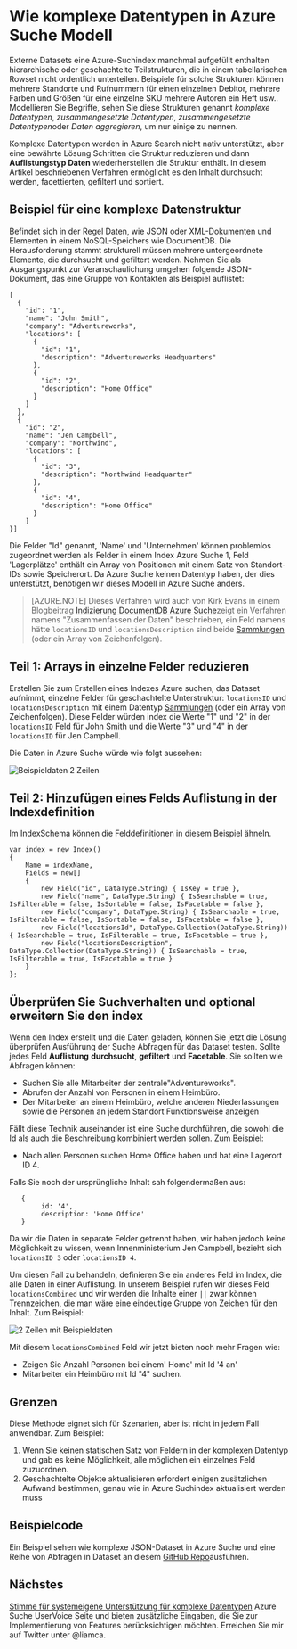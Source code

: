 <properties
    pageTitle="Wie komplexe Datentypen in Azure Suche Modell | Microsoft Azure-Suche"
    description="Geschachtelte oder hierarchische Datenstrukturen in einem vereinfachten Rowset mit Sammlungen Datentyp Azure Suchindex modelliert werden können."
    services="search"
    documentationCenter=""
    authors="LiamCa"
    manager="pablocas"
    editor=""
    tags="complex data types; compound data types; aggregate data types"
/>

<tags
    ms.service="search"
    ms.devlang="na"
    ms.workload="search"
    ms.topic="article"
    ms.tgt_pltfrm="na"
    ms.date="09/07/2016"
    ms.author="liamca"
/>

# <a name="how-to-model-complex-data-types-in-azure-search"></a>Wie komplexe Datentypen in Azure Suche Modell

Externe Datasets eine Azure-Suchindex manchmal aufgefüllt enthalten hierarchische oder geschachtelte Teilstrukturen, die in einem tabellarischen Rowset nicht ordentlich unterteilen. Beispiele für solche Strukturen können mehrere Standorte und Rufnummern für einen einzelnen Debitor, mehrere Farben und Größen für eine einzelne SKU mehrere Autoren ein Heft usw.. Modellieren Sie Begriffe, sehen Sie diese Strukturen genannt *komplexe Datentypen*, *zusammengesetzte Datentypen*, *zusammengesetzte Datentypen*oder *Daten aggregieren*, um nur einige zu nennen.

Komplexe Datentypen werden in Azure Search nicht nativ unterstützt, aber eine bewährte Lösung Schritten die Struktur reduzieren und dann **Auflistungstyp Daten** wiederherstellen die Struktur enthält. In diesem Artikel beschriebenen Verfahren ermöglicht es den Inhalt durchsucht werden, facettierten, gefiltert und sortiert.

## <a name="example-of-a-complex-data-structure"></a>Beispiel für eine komplexe Datenstruktur

Befindet sich in der Regel Daten, wie JSON oder XML-Dokumenten und Elementen in einem NoSQL-Speichers wie DocumentDB. Die Herausforderung stammt strukturell müssen mehrere untergeordnete Elemente, die durchsucht und gefiltert werden.  Nehmen Sie als Ausgangspunkt zur Veranschaulichung umgehen folgende JSON-Dokument, das eine Gruppe von Kontakten als Beispiel auflistet:

~~~~~
[
  {
    "id": "1",
    "name": "John Smith",
    "company": "Adventureworks",
    "locations": [
      {
        "id": "1",
        "description": "Adventureworks Headquarters"
      },
      {
        "id": "2",
        "description": "Home Office"
      }
    ]
  }, 
  {
    "id": "2",
    "name": "Jen Campbell",
    "company": "Northwind",
    "locations": [
      {
        "id": "3",
        "description": "Northwind Headquarter"
      },
      {
        "id": "4",
        "description": "Home Office"
      }
    ]
}]
~~~~~

Die Felder "Id" genannt, 'Name' und 'Unternehmen' können problemlos zugeordnet werden als Felder in einem Index Azure Suche 1, Feld 'Lagerplätze' enthält ein Array von Positionen mit einem Satz von Standort-IDs sowie Speicherort. Da Azure Suche keinen Datentyp haben, der dies unterstützt, benötigen wir dieses Modell in Azure Suche anders. 

> [AZURE.NOTE] Dieses Verfahren wird auch von Kirk Evans in einem Blogbeitrag [Indizierung DocumentDB Azure Suche](https://blogs.msdn.microsoft.com/kaevans/2015/03/09/indexing-documentdb-with-azure-seach/)zeigt ein Verfahren namens "Zusammenfassen der Daten" beschrieben, ein Feld namens hätte `locationsID` und `locationsDescription` sind beide [Sammlungen](https://msdn.microsoft.com/library/azure/dn798938.aspx) (oder ein Array von Zeichenfolgen).   

## <a name="part-1-flatten-the-array-into-individual-fields"></a>Teil 1: Arrays in einzelne Felder reduzieren

Erstellen Sie zum Erstellen eines Indexes Azure suchen, das Dataset aufnimmt, einzelne Felder für geschachtelte Unterstruktur: `locationsID` und `locationsDescription` mit einem Datentyp [Sammlungen](https://msdn.microsoft.com/library/azure/dn798938.aspx) (oder ein Array von Zeichenfolgen). Diese Felder würden index die Werte "1" und "2" in der `locationsID` Feld für John Smith und die Werte "3" und "4" in der `locationsID` für Jen Campbell.  

Die Daten in Azure Suche würde wie folgt aussehen: 

![Beispieldaten 2 Zeilen](./media/search-howto-complex-data-types/sample-data.png)


## <a name="part-2-add-a-collection-field-in-the-index-definition"></a>Teil 2: Hinzufügen eines Felds Auflistung in der Indexdefinition

Im IndexSchema können die Felddefinitionen in diesem Beispiel ähneln.

~~~~
var index = new Index()
{
    Name = indexName,
    Fields = new[]
    {
        new Field("id", DataType.String) { IsKey = true },
        new Field("name", DataType.String) { IsSearchable = true, IsFilterable = false, IsSortable = false, IsFacetable = false },
        new Field("company", DataType.String) { IsSearchable = true, IsFilterable = false, IsSortable = false, IsFacetable = false },
        new Field("locationsId", DataType.Collection(DataType.String)) { IsSearchable = true, IsFilterable = true, IsFacetable = true },
        new Field("locationsDescription", DataType.Collection(DataType.String)) { IsSearchable = true, IsFilterable = true, IsFacetable = true }
    }
};
~~~~

## <a name="validate-search-behaviors-and-optionally-extend-the-index"></a>Überprüfen Sie Suchverhalten und optional erweitern Sie den index

Wenn den Index erstellt und die Daten geladen, können Sie jetzt die Lösung überprüfen Ausführung der Suche Abfragen für das Dataset testen. Sollte jedes Feld **Auflistung** **durchsucht**, **gefiltert** und **Facetable**. Sie sollten wie Abfragen können:

* Suchen Sie alle Mitarbeiter der zentrale"Adventureworks".
* Abrufen der Anzahl von Personen in einem Heimbüro.  
* Der Mitarbeiter an einem Heimbüro, welche anderen Niederlassungen sowie die Personen an jedem Standort Funktionsweise anzeigen  

Fällt diese Technik auseinander ist eine Suche durchführen, die sowohl die Id als auch die Beschreibung kombiniert werden sollen. Zum Beispiel:

* Nach allen Personen suchen Home Office haben und hat eine Lagerort ID 4.  

Falls Sie noch der ursprüngliche Inhalt sah folgendermaßen aus:

~~~~
   {
        id: '4',
        description: 'Home Office'
   }
~~~~

Da wir die Daten in separate Felder getrennt haben, wir haben jedoch keine Möglichkeit zu wissen, wenn Innenministerium Jen Campbell, bezieht sich `locationsID 3` oder `locationsID 4`.  

Um diesen Fall zu behandeln, definieren Sie ein anderes Feld im Index, die alle Daten in einer Auflistung.  In unserem Beispiel rufen wir dieses Feld `locationsCombined` und wir werden die Inhalte einer `||` zwar können Trennzeichen, die man wäre eine eindeutige Gruppe von Zeichen für den Inhalt. Zum Beispiel: 

![2 Zeilen mit Beispieldaten](./media/search-howto-complex-data-types/sample-data-2.png)

Mit diesem `locationsCombined` Feld wir jetzt bieten noch mehr Fragen wie:

* Zeigen Sie Anzahl Personen bei einem' Home' mit Id '4 an'  
* Mitarbeiter ein Heimbüro mit Id "4" suchen. 

## <a name="limitations"></a>Grenzen

Diese Methode eignet sich für Szenarien, aber ist nicht in jedem Fall anwendbar.  Zum Beispiel:

1. Wenn Sie keinen statischen Satz von Feldern in der komplexen Datentyp und gab es keine Möglichkeit, alle möglichen ein einzelnes Feld zuzuordnen. 
2. Geschachtelte Objekte aktualisieren erfordert einigen zusätzlichen Aufwand bestimmen, genau wie in Azure Suchindex aktualisiert werden muss

## <a name="sample-code"></a>Beispielcode

Ein Beispiel sehen wie komplexe JSON-Dataset in Azure Suche und eine Reihe von Abfragen in Dataset an diesem [GitHub Repo](https://github.com/liamca/AzureSearchComplexTypes)ausführen.

## <a name="next-step"></a>Nächstes

[Stimme für systemeigene Unterstützung für komplexe Datentypen](https://feedback.azure.com/forums/263029-azure-search) Azure Suche UserVoice Seite und bieten zusätzliche Eingaben, die Sie zur Implementierung von Features berücksichtigen möchten. Erreichen Sie mir auf Twitter unter @liamca.


 
